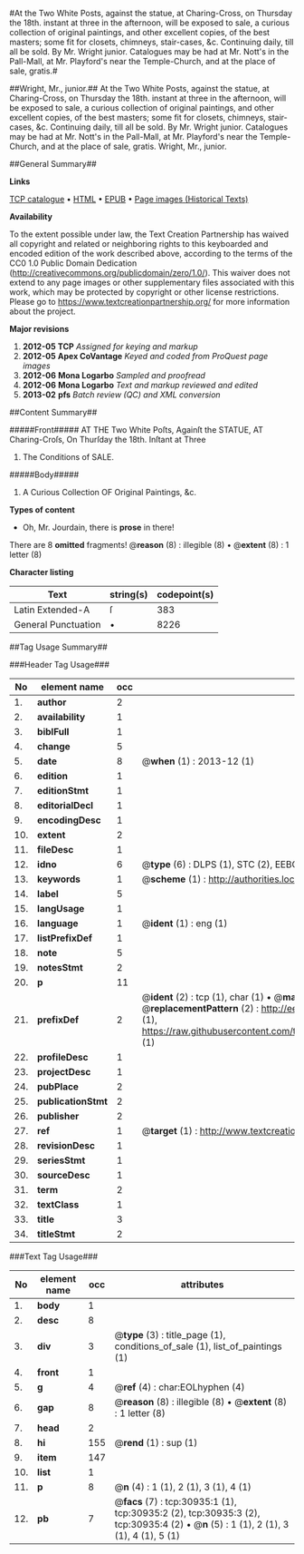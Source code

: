 #At the Two White Posts, against the statue, at Charing-Cross, on Thursday the 18th. instant at three in the afternoon, will be exposed to sale, a curious collection of original paintings, and other excellent copies, of the best masters; some fit for closets, chimneys, stair-cases, &c. Continuing daily, till all be sold. By Mr. Wright junior. Catalogues may be had at Mr. Nott's in the Pall-Mall, at Mr. Playford's near the Temple-Church, and at the place of sale, gratis.#

##Wright, Mr., junior.##
At the Two White Posts, against the statue, at Charing-Cross, on Thursday the 18th. instant at three in the afternoon, will be exposed to sale, a curious collection of original paintings, and other excellent copies, of the best masters; some fit for closets, chimneys, stair-cases, &c. Continuing daily, till all be sold. By Mr. Wright junior. Catalogues may be had at Mr. Nott's in the Pall-Mall, at Mr. Playford's near the Temple-Church, and at the place of sale, gratis.
Wright, Mr., junior.

##General Summary##

**Links**

[TCP catalogue](http://www.ota.ox.ac.uk/tcp/)  • 
[HTML](http://tei.it.ox.ac.uk/tcp/Texts-HTML/free/A35/A35458.html)  • 
[EPUB](http://tei.it.ox.ac.uk/tcp/Texts-EPUB/free/A35/A35458.epub) • 
[Page images (Historical Texts)](https://historicaltexts.jisc.ac.uk/eebo-99826532e)

**Availability**

To the extent possible under law, the Text Creation Partnership has waived all copyright and related or neighboring rights to this keyboarded and encoded edition of the work described above, according to the terms of the CC0 1.0 Public Domain Dedication (http://creativecommons.org/publicdomain/zero/1.0/). This waiver does not extend to any page images or other supplementary files associated with this work, which may be protected by copyright or other license restrictions. Please go to https://www.textcreationpartnership.org/ for more information about the project.

**Major revisions**

1. __2012-05__ __TCP__ *Assigned for keying and markup*
1. __2012-05__ __Apex CoVantage__ *Keyed and coded from ProQuest page images*
1. __2012-06__ __Mona Logarbo__ *Sampled and proofread*
1. __2012-06__ __Mona Logarbo__ *Text and markup reviewed and edited*
1. __2013-02__ __pfs__ *Batch review (QC) and XML conversion*

##Content Summary##

#####Front#####
AT THE Two White Poſts, Againſt the STATUE, AT Charing-Croſs, On Thurſday the 18th. Inſtant at Three
1. The Conditions of SALE.

#####Body#####

1. A Curious Collection OF Original Paintings, &c.

**Types of content**

  * Oh, Mr. Jourdain, there is **prose** in there!

There are 8 **omitted** fragments! 
 @__reason__ (8) : illegible (8)  •  @__extent__ (8) : 1 letter (8)

**Character listing**


|Text|string(s)|codepoint(s)|
|---|---|---|
|Latin Extended-A|ſ|383|
|General Punctuation|•|8226|

##Tag Usage Summary##

###Header Tag Usage###

|No|element name|occ|attributes|
|---|---|---|---|
|1.|__author__|2||
|2.|__availability__|1||
|3.|__biblFull__|1||
|4.|__change__|5||
|5.|__date__|8| @__when__ (1) : 2013-12 (1)|
|6.|__edition__|1||
|7.|__editionStmt__|1||
|8.|__editorialDecl__|1||
|9.|__encodingDesc__|1||
|10.|__extent__|2||
|11.|__fileDesc__|1||
|12.|__idno__|6| @__type__ (6) : DLPS (1), STC (2), EEBO-CITATION (1), PROQUEST (1), VID (1)|
|13.|__keywords__|1| @__scheme__ (1) : http://authorities.loc.gov/ (1)|
|14.|__label__|5||
|15.|__langUsage__|1||
|16.|__language__|1| @__ident__ (1) : eng (1)|
|17.|__listPrefixDef__|1||
|18.|__note__|5||
|19.|__notesStmt__|2||
|20.|__p__|11||
|21.|__prefixDef__|2| @__ident__ (2) : tcp (1), char (1)  •  @__matchPattern__ (2) : ([0-9\-]+):([0-9IVX]+) (1), (.+) (1)  •  @__replacementPattern__ (2) : http://eebo.chadwyck.com/downloadtiff?vid=$1&page=$2 (1), https://raw.githubusercontent.com/textcreationpartnership/Texts/master/tcpchars.xml#$1 (1)|
|22.|__profileDesc__|1||
|23.|__projectDesc__|1||
|24.|__pubPlace__|2||
|25.|__publicationStmt__|2||
|26.|__publisher__|2||
|27.|__ref__|1| @__target__ (1) : http://www.textcreationpartnership.org/docs/. (1)|
|28.|__revisionDesc__|1||
|29.|__seriesStmt__|1||
|30.|__sourceDesc__|1||
|31.|__term__|2||
|32.|__textClass__|1||
|33.|__title__|3||
|34.|__titleStmt__|2||


###Text Tag Usage###

|No|element name|occ|attributes|
|---|---|---|---|
|1.|__body__|1||
|2.|__desc__|8||
|3.|__div__|3| @__type__ (3) : title_page (1), conditions_of_sale (1), list_of_paintings (1)|
|4.|__front__|1||
|5.|__g__|4| @__ref__ (4) : char:EOLhyphen (4)|
|6.|__gap__|8| @__reason__ (8) : illegible (8)  •  @__extent__ (8) : 1 letter (8)|
|7.|__head__|2||
|8.|__hi__|155| @__rend__ (1) : sup (1)|
|9.|__item__|147||
|10.|__list__|1||
|11.|__p__|8| @__n__ (4) : 1 (1), 2 (1), 3 (1), 4 (1)|
|12.|__pb__|7| @__facs__ (7) : tcp:30935:1 (1), tcp:30935:2 (2), tcp:30935:3 (2), tcp:30935:4 (2)  •  @__n__ (5) : 1 (1), 2 (1), 3 (1), 4 (1), 5 (1)|
